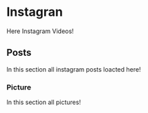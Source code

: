 # Instagran

Here Instagram Videos!

## Posts

In this section all instagram posts loacted here!

### Picture

In this section all pictures!
